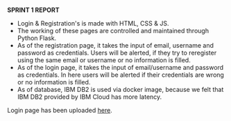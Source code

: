 ﻿**SPRINT 1 REPORT**

- Login & Registration's is made with HTML, CSS & JS.
- The working of these pages are controlled and maintained through Python Flask.
- As of the registration page, it takes the input of email, username and password as credentials. Users will be alerted, if they try to reregister using the same email or username or no information is filled.
- As of the login page, it takes the input of email/username and password as credentials. In here users will be alerted if their credentials are wrong or no information is filled.
- As of database, IBM DB2 is used via docker image, because we felt that IBM DB2 provided by IBM Cloud has more latency.

Login page has been uploaded [here](http://159.122.174.143:31995/).

